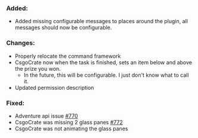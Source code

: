 ### Added:
- Added missing configurable messages to places around the plugin, all messages should now be configurable.

### Changes:
- Properly relocate the command framework
- CsgoCrate now when the task is finished, sets an item below and above the prize you won.
  - In the future, this will be configurable. I just don't know what to call it.
- Updated permission description

### Fixed:
- Adventure api issue [#770](https://github.com/Crazy-Crew/CrazyCrates/pull/770)
- CsgoCrate was missing 2 glass panes [#772](https://github.com/Crazy-Crew/CrazyCrates/pull/772)
- CsgoCrate was not animating the glass panes